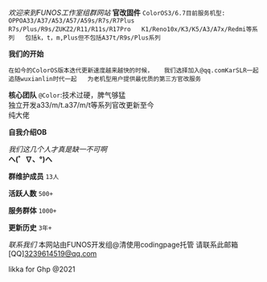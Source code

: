 *欢迎来到FUNOS工作室组群网站*
**官改固件**
``ColorOS3/6.7目前服务机型: 
OPPOA33/A37/A53/A57/A59s/R7s/R7Plus  
R7s/Plus/R9s/ZUKZ2/R11/R11s/R17Pro  
K1/Reno10x/K3/K5/A3/A7x/Redmi等系列  
包括k，t，m,Plus但不包括A37t/R9s/Plus系列``

**我们的开始**

``在如今的ColorOS版本迭代更新速度越来越快的时候，  
我们选择加入@qq.comKarSLR一起追随wuxianlin时代一起  
为老机型用户提供最优质的第三方官改服务``

**核心团队**
``@Color``:技术过硬，脾气够猛  
独立开发a33/m/t.a37/m/t等系列官改更新至今  
纯大佬


**自我介绍OB**

*我们这几个人才真是缺一不可啊*  
**へ(゜∇、°)へ**

**群维护成员**
``13人``

**活跃人数**
``500+``

**服务群体**
``1000+``

**更新历史**
``3年+``


*联系我们*
本网站由FUNOS开发组@清使用codingpage托管
请联系此邮箱[QQ]3239614519@qq.com

likka for Ghp @2021
